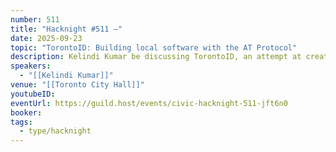 ```yaml
---
number: 511
title: "Hacknight #511 –"
date: 2025-09-23
topic: "TorontoID: Building local software with the AT Protocol"
description: Kelindi Kumar be discussing TorontoID, an attempt at creating a unified login and database for local software for the city of Toronto. He'll cover his learnings about what local software looks like and his experience working with the AT Protocol.
speakers:
  - "[[Kelindi Kumar]]"
venue: "[[Toronto City Hall]]"
youtubeID:
eventUrl: https://guild.host/events/civic-hacknight-511-jft6n0
booker:
tags:
  - type/hacknight
---
```


